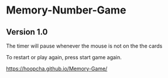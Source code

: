 # Memory-Number-Game
## Version 1.0
The timer will pause whenever the mouse is not on the the cards

To restart or play again, press start game again. 

https://hoopcha.github.io/Memory-Game/
